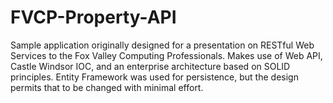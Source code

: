 # FVCP-Property-API
Sample application originally designed for a presentation on RESTful Web Services to the Fox Valley Computing Professionals.  Makes use of Web API, Castle Windsor IOC, and an enterprise architecture based on SOLID principles.  Entity Framework was used for persistence, but the design permits that to be changed with minimal effort.
